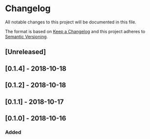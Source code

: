 # Changelog

All notable changes to this project will be documented in this file.

The format is based on [Keep a Changelog](http://keepachangelog.com/en/1.0.0/)
and this project adheres to [Semantic Versioning](http://semver.org/spec/v2.0.0.html).

## [Unreleased]

## [0.1.4] - 2018-10-18

## [0.1.2] - 2018-10-18

## [0.1.1] - 2018-10-17

## [0.1.0] - 2018-10-16

### Added

